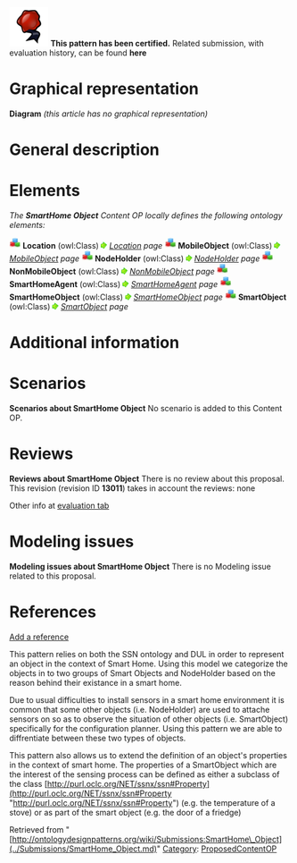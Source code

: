 [![](../images/thumb/b/b5/Certified.png/70px-Certified.png)](../Image/Certified.png.md "Certified.png") __This pattern has been certified.__
Related submission, with evaluation history, can be found __here__





#  Graphical representation


__Diagram__
_(this article has no graphical representation)_



#  General description


  




#  Elements


_The __SmartHome Object__ Content OP locally defines the following ontology elements:_



[![Class](../images/thumb/2/27/Class.gif/20px-Class.gif)](../Image/Class.gif.md "Class") __Location__ (owl:Class) 
 [![](../images/thumb/8/87/ArrowRight.gif/11px-ArrowRight.gif)](../Image/ArrowRight.gif.md "ArrowRight.gif") _[Location](../Submissions/SmartHome_Object/Location.md "Submissions:SmartHome Object/Location") page_
[![Class](../images/thumb/2/27/Class.gif/20px-Class.gif)](../Image/Class.gif.md "Class") __MobileObject__ (owl:Class) 
 [![](../images/thumb/8/87/ArrowRight.gif/11px-ArrowRight.gif)](../Image/ArrowRight.gif.md "ArrowRight.gif") _[MobileObject](../Submissions/SmartHome_Object/MobileObject.md "Submissions:SmartHome Object/MobileObject") page_
[![Class](../images/thumb/2/27/Class.gif/20px-Class.gif)](../Image/Class.gif.md "Class") __NodeHolder__ (owl:Class) 
 [![](../images/thumb/8/87/ArrowRight.gif/11px-ArrowRight.gif)](../Image/ArrowRight.gif.md "ArrowRight.gif") _[NodeHolder](../Submissions/SmartHome_Object/NodeHolder.md "Submissions:SmartHome Object/NodeHolder") page_
[![Class](../images/thumb/2/27/Class.gif/20px-Class.gif)](../Image/Class.gif.md "Class") __NonMobileObject__ (owl:Class) 
 [![](../images/thumb/8/87/ArrowRight.gif/11px-ArrowRight.gif)](../Image/ArrowRight.gif.md "ArrowRight.gif") _[NonMobileObject](../Submissions/SmartHome_Object/NonMobileObject.md "Submissions:SmartHome Object/NonMobileObject") page_
[![Class](../images/thumb/2/27/Class.gif/20px-Class.gif)](../Image/Class.gif.md "Class") __SmartHomeAgent__ (owl:Class) 
 [![](../images/thumb/8/87/ArrowRight.gif/11px-ArrowRight.gif)](../Image/ArrowRight.gif.md "ArrowRight.gif") _[SmartHomeAgent](../Submissions/SmartHome_Object/SmartHomeAgent.md "Submissions:SmartHome Object/SmartHomeAgent") page_
[![Class](../images/thumb/2/27/Class.gif/20px-Class.gif)](../Image/Class.gif.md "Class") __SmartHomeObject__ (owl:Class) 
 [![](../images/thumb/8/87/ArrowRight.gif/11px-ArrowRight.gif)](../Image/ArrowRight.gif.md "ArrowRight.gif") _[SmartHomeObject](../Submissions/SmartHome_Object/SmartHomeObject.md "Submissions:SmartHome Object/SmartHomeObject") page_
[![Class](../images/thumb/2/27/Class.gif/20px-Class.gif)](../Image/Class.gif.md "Class") __SmartObject__ (owl:Class) 
 [![](../images/thumb/8/87/ArrowRight.gif/11px-ArrowRight.gif)](../Image/ArrowRight.gif.md "ArrowRight.gif") _[SmartObject](../Submissions/SmartHome_Object/SmartObject.md "Submissions:SmartHome Object/SmartObject") page_
#  Additional information


#  Scenarios



__Scenarios about SmartHome Object__
No scenario is added to this Content OP.




#  Reviews



__Reviews about SmartHome Object__
There is no review about this proposal.
This revision (revision ID __13011__) takes in account the reviews: none


Other info at [evaluation tab](http://ontologydesignpatterns.org/wiki/index.php?title=Submissions:SmartHome_Object&action=evaluation "http://ontologydesignpatterns.org/wiki/index.php?title=Submissions:SmartHome_Object&action=evaluation")




#  Modeling issues



__Modeling issues about SmartHome Object__
There is no Modeling issue related to this proposal.




#  References


[Add a reference](index.php@title=Odp%253AAdd_reference&subject=Submissions%253ASmartHome+Object.html "http://ontologydesignpatterns.org/wiki/index.php?title=Odp:Add_reference&subject=Submissions%3ASmartHome+Object")


  

This pattern relies on both the SSN ontology and DUL in order to represent an object in the context of Smart Home. Using this model we categorize the objects in to two groups of Smart Objects and NodeHolder based on the reason behind their existance in a smart home. 


Due to usual difficulties to install sensors in a smart home environment it is common that some other objects (i.e. NodeHolder) are used to attache sensors on so as to observe the situation of other objects (i.e. SmartObject) specifically for the configuration planner. Using this pattern we are able to diffrentiate between these two types of objects.


This pattern also allows us to extend the definition of an object's properties in the context of smart home. The properties of a SmartObject which are the interest of the sensing process can be defined as either a subclass of the class [http://purl.oclc.org/NET/ssnx/ssn#Property](http://purl.oclc.org/NET/ssnx/ssn#Property "http://purl.oclc.org/NET/ssnx/ssn#Property") (e.g. the temperature of a stove) or as part of the smart object (e.g. the door of a friedge)





Retrieved from "[http://ontologydesignpatterns.org/wiki/Submissions:SmartHome\_Object](../Submissions/SmartHome_Object.md)"
 [Category](http://ontologydesignpatterns.org/wiki/Special:Categories "Special:Categories"): [ProposedContentOP](../Category/ProposedContentOP.md "Category:ProposedContentOP")